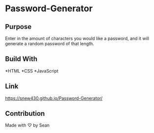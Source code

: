 # Password-Generator
## Purpose

Enter in the amount of characters you would like a password, and it will generate a random password of that length.

## Build With

*HTML
*CSS
*JavaScript

## Link

https://snew430.github.io/Password-Generator/

## Contribution

Made with ♡ by Sean
